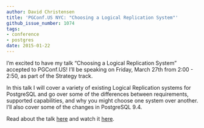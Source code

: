 ```yaml
---
author: David Christensen
title: 'PGConf.US NYC: "Choosing a Logical Replication System"'
github_issue_number: 1074
tags:
- conference
- postgres
date: 2015-01-22
---
```


I’m excited to have my talk “Choosing a Logical Replication System” accepted to PGConf.US!  I’ll be speaking on Friday, March 27th from 2:00 - 2:50, as part of the Strategy track.

In this talk I will cover a variety of existing Logical Replication systems for PostgreSQL and go over some of the differences between requirements, supported capabilities, and why you might choose one system over another.  I’ll also cover some of the changes in PostgreSQL 9.4.

Read about the talk [here](https://www.pgconf.us/conferences/2015/program/proposals/choosing-a-logical-replication-system) and watch it [here](https://www.youtube.com/watch?v=YgNjLtUcHBo).


